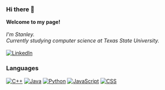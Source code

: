 ### Hi there 👋
<p align="left">
    <b>Welcome to my page!</b><br><br>
    <i>
        I'm Stanley.<br>
        Currently studying computer science at Texas State University.<br>
    </i><br>
    <a href="https://www.linkedin.com/in/stanley-nwajiaku-a05aa121a">
        <img src="https://img.shields.io/badge/LinkedIn-blue?style=flat-square&logo=linkedin" alt="LinkedIn">
    </a>
</p>

### Languages
[![C++](https://img.shields.io/badge/c++-black?style=for-the-badge&logo=cplusplus)](https://github.com/Stanliberty)
[![Java](https://img.shields.io/badge/java-black?style=for-the-badge&logo=openjdk)](https://github.com/Stanliberty)
[![Python](https://img.shields.io/badge/python-black?style=for-the-badge&logo=python)](https://github.com/Stanliberty)
[![JavaScript](https://img.shields.io/badge/javascript-black?style=for-the-badge&logo=javascript)](https://github.com/Stanliberty)
[![CSS](https://img.shields.io/badge/css-black?style=for-the-badge&logo=css3)](https://github.com/Stanliberty)



<!--
**Stanliberty/Stanliberty** is a ✨ _special_ ✨ repository because its `README.md` (this file) appears on your GitHub profile.

Here are some ideas to get you started:

- 🔭 I’m currently working on ...
- 🌱 I’m currently learning ...
- 👯 I’m looking to collaborate on ...
- 🤔 I’m looking for help with ...
- 💬 Ask me about ...
- 📫 How to reach me: ...
- 😄 Pronouns: ...
- ⚡ Fun fact: ...
-->
